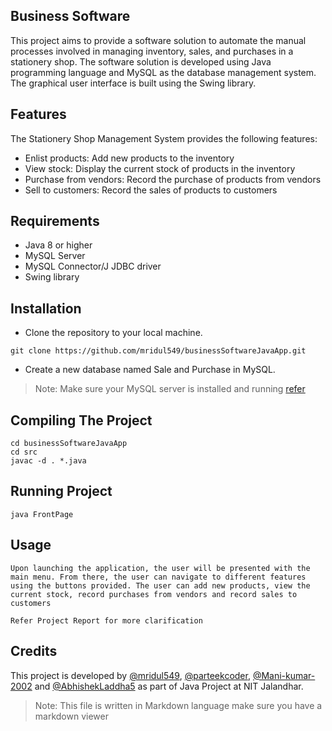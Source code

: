 ## Business Software
This project aims to provide a software solution to automate the manual processes involved in managing inventory, sales, and purchases in a stationery shop. The software solution is developed using Java programming language and MySQL as the database management system. The graphical user interface is built using the Swing library.

## Features
The Stationery Shop Management System provides the following features:

- Enlist products: Add new products to the inventory
- View stock: Display the current stock of products in the inventory
- Purchase from vendors: Record the purchase of products from vendors
- Sell to customers: Record the sales of products to customers


## Requirements
- Java 8 or higher
- MySQL Server
- MySQL Connector/J JDBC driver
- Swing library

## Installation

- Clone the repository to your local machine.

```
git clone https://github.com/mridul549/businessSoftwareJavaApp.git
```

- Create a new database named Sale and Purchase in MySQL.
> Note: Make sure your MySQL server is installed and running [refer](https://dev.mysql.com/doc/refman/8.0/en/windows-installation.html)

## Compiling The Project

```
cd businessSoftwareJavaApp
cd src
javac -d . *.java
```
## Running Project

```
java FrontPage
```

## Usage
```
Upon launching the application, the user will be presented with the main menu. From there, the user can navigate to different features using the buttons provided. The user can add new products, view the current stock, record purchases from vendors and record sales to customers

Refer Project Report for more clarification
```
## Credits

This project is developed by [@mridul549](https://github.com/mridul549), [@parteekcoder](https://github.com/parteekcoder), [@Mani-kumar-2002](https://github.com/Mani-Kumar-2002) and [@AbhishekLaddha5](https://github.com/AbhishekLaddha5) as part of Java Project at NIT Jalandhar.

> Note: This file is written in Markdown language make sure you have a markdown viewer